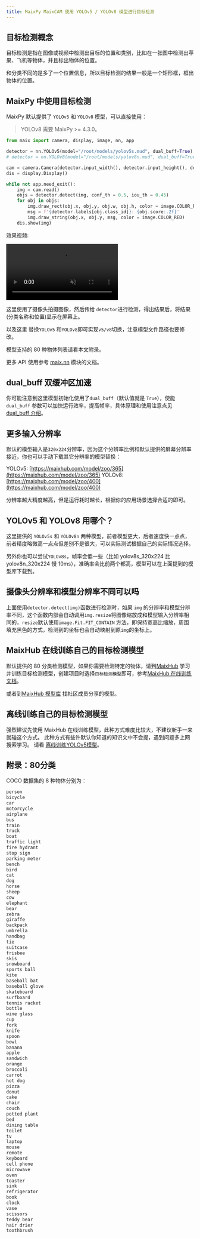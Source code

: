 ```yaml
---
title: MaixPy MaixCAM 使用 YOLOv5 / YOLOv8 模型进行目标检测
---
```



## 目标检测概念

目标检测是指在图像或视频中检测出目标的位置和类别，比如在一张图中检测出苹果、飞机等物体，并且标出物体的位置。

和分类不同的是多了一个位置信息，所以目标检测的结果一般是一个矩形框，框出物体的位置。

## MaixPy 中使用目标检测

MaixPy 默认提供了 `YOLOv5` 和 `YOLOv8` 模型，可以直接使用：
> YOLOv8 需要 MaixPy >= 4.3.0。

```python
from maix import camera, display, image, nn, app

detector = nn.YOLOv5(model="/root/models/yolov5s.mud", dual_buff=True)
# detector = nn.YOLOv8(model="/root/models/yolov8n.mud", dual_buff=True)

cam = camera.Camera(detector.input_width(), detector.input_height(), detector.input_format())
dis = display.Display()

while not app.need_exit():
    img = cam.read()
    objs = detector.detect(img, conf_th = 0.5, iou_th = 0.45)
    for obj in objs:
        img.draw_rect(obj.x, obj.y, obj.w, obj.h, color = image.COLOR_RED)
        msg = f'{detector.labels[obj.class_id]}: {obj.score:.2f}'
        img.draw_string(obj.x, obj.y, msg, color = image.COLOR_RED)
    dis.show(img)
```

效果视频:

<div>
<video playsinline controls autoplay loop muted preload src="https://wiki.sipeed.com/maixpy/static/video/detector.mp4" type="video/mp4">
</div>

这里使用了摄像头拍摄图像，然后传给 `detector`进行检测，得出结果后，将结果(分类名称和位置)显示在屏幕上。

以及这里 替换`YOLOv5` 和`YOLOv8`即可实现`v5/v8`切换，注意模型文件路径也要修改。

模型支持的 80 种物体列表请看本文附录。

更多 API 使用参考 [maix.nn](/api/maix/nn.html) 模块的文档。

## dual_buff 双缓冲区加速

你可能注意到这里模型初始化使用了`dual_buff`（默认值就是 `True`），使能 `dual_buff` 参数可以加快运行效率，提高帧率，具体原理和使用注意点见 [dual_buff 介绍](./dual_buff.md)。


## 更多输入分辨率

默认的模型输入是`320x224`分辨率，因为这个分辨率比例和默认提供的屏幕分辨率接近，你也可以手动下载其它分辨率的模型替换：

YOLOv5: [https://maixhub.com/model/zoo/365](https://maixhub.com/model/zoo/365)
YOLOv8: [https://maixhub.com/model/zoo/400](https://maixhub.com/model/zoo/400)

分辨率越大精度越高，但是运行耗时越长，根据你的应用场景选择合适的即可。

## YOLOv5 和 YOLOv8 用哪个？

这里提供的 `YOLOv5s` 和 `YOLOv8n` 两种模型，前者模型更大，后者速度快一点点， 前者精度略微高一点点但差别不是很大，可以实际测试根据自己的实际情况选择。

另外你也可以尝试`YOLOv8s`，帧率会低一些（比如 yolov8s_320x224 比 yolov8n_320x224 慢 10ms），准确率会比前两个都高，模型可以在上面提到的模型库下载到。

## 摄像头分辨率和模型分辨率不同可以吗

上面使用`detector.detect(img)`函数进行检测时，如果 `img` 的分辨率和模型分辨率不同，这个函数内部会自动调用`img.resize`将图像缩放成和模型输入分辨率相同的，`resize`默认使用`image.Fit.FIT_CONTAIN` 方法，即保持宽高比缩放，周围填充黑色的方式，检测到的坐标也会自动映射到原`img`的坐标上。


## MaixHub 在线训练自己的目标检测模型

默认提供的 80 分类检测模型，如果你需要检测特定的物体，请到[MaixHub](https://maixhub.com) 学习并训练目标检测模型，创建项目时选择`目标检测模型`即可，参考[MaixHub 在线训练文档](./maixhub_train.md)。

或者到[MaixHub 模型库](https://maixhub.com/model/zoo?platform=maixcam) 找社区成员分享的模型。

## 离线训练自己的目标检测模型

强烈建议先使用 MaixHub 在线训练模型，此种方式难度比较大，不建议新手一来就碰这个方式。
此种方式有些许默认你知道的知识文中不会提，遇到问题多上网搜索学习。
请看 [离线训练YOLOv5模型](./customize_model_yolov5.md)。


## 附录：80分类

COCO 数据集的 8 种物体分别为：

```txt
person
bicycle
car
motorcycle
airplane
bus
train
truck
boat
traffic light
fire hydrant
stop sign
parking meter
bench
bird
cat
dog
horse
sheep
cow
elephant
bear
zebra
giraffe
backpack
umbrella
handbag
tie
suitcase
frisbee
skis
snowboard
sports ball
kite
baseball bat
baseball glove
skateboard
surfboard
tennis racket
bottle
wine glass
cup
fork
knife
spoon
bowl
banana
apple
sandwich
orange
broccoli
carrot
hot dog
pizza
donut
cake
chair
couch
potted plant
bed
dining table
toilet
tv
laptop
mouse
remote
keyboard
cell phone
microwave
oven
toaster
sink
refrigerator
book
clock
vase
scissors
teddy bear
hair drier
toothbrush
```